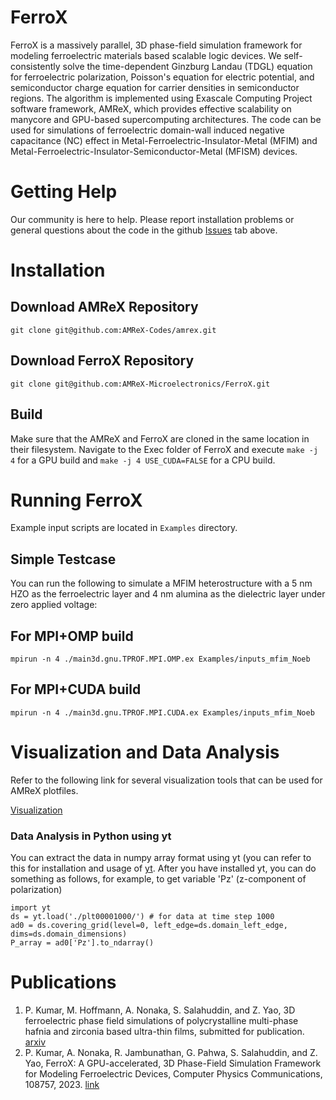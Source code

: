 # FerroX
FerroX is a massively parallel, 3D phase-field simulation framework for modeling ferroelectric materials based scalable logic devices. We  self-consistently solve the time-dependent Ginzburg Landau (TDGL) equation for ferroelectric polarization, Poisson's equation for electric potential, and semiconductor charge equation for carrier densities in semiconductor regions. The algorithm is implemented using Exascale Computing Project software framework, AMReX, which provides effective scalability on manycore and GPU-based supercomputing architectures. The code can be used for simulations of ferroelectric domain-wall induced negative capacitance (NC) effect in Metal-Ferroelectric-Insulator-Metal (MFIM) and Metal-Ferroelectric-Insulator-Semiconductor-Metal (MFISM) devices.
# Getting Help
Our community is here to help. Please report installation problems or general questions about the code in the github [Issues](https://github.com/AMReX-Microelectronics/FerroX/issues) tab above.
# Installation
## Download AMReX Repository
``` git clone git@github.com:AMReX-Codes/amrex.git ```
## Download FerroX Repository
``` git clone git@github.com:AMReX-Microelectronics/FerroX.git ```
## Build
Make sure that the AMReX and FerroX are cloned in the same location in their filesystem. Navigate to the Exec folder of FerroX and execute
```make -j 4``` for a GPU build and ```make -j 4 USE_CUDA=FALSE``` for a CPU build.

# Running FerroX
Example input scripts are located in `Examples` directory. 
## Simple Testcase
You can run the following to simulate a MFIM heterostructure with a 5 nm HZO as the ferroelectric layer and 4 nm alumina as the dielectric layer under zero applied voltage:
## For MPI+OMP build
```mpirun -n 4 ./main3d.gnu.TPROF.MPI.OMP.ex Examples/inputs_mfim_Noeb```
## For MPI+CUDA build
```mpirun -n 4 ./main3d.gnu.TPROF.MPI.CUDA.ex Examples/inputs_mfim_Noeb```
# Visualization and Data Analysis
Refer to the following link for several visualization tools that can be used for AMReX plotfiles. 

[Visualization](https://amrex-codes.github.io/amrex/docs_html/Visualization_Chapter.html)

### Data Analysis in Python using yt 
You can extract the data in numpy array format using yt (you can refer to this for installation and usage of [yt](https://yt-project.org/). After you have installed yt, you can do something as follows, for example, to get variable 'Pz' (z-component of polarization)
```
import yt
ds = yt.load('./plt00001000/') # for data at time step 1000
ad0 = ds.covering_grid(level=0, left_edge=ds.domain_left_edge, dims=ds.domain_dimensions)
P_array = ad0['Pz'].to_ndarray()
```
# Publications
1. P. Kumar, M. Hoffmann, A. Nonaka, S. Salahuddin, and Z. Yao, 3D ferroelectric phase field simulations of polycrystalline multi-phase hafnia and zirconia based ultra-thin films, submitted for publication. [arxiv](https://arxiv.org/abs/2402.05331)
2. P. Kumar, A. Nonaka, R. Jambunathan, G. Pahwa, S. Salahuddin, and Z. Yao, FerroX: A GPU-accelerated, 3D Phase-Field Simulation Framework for Modeling Ferroelectric Devices, Computer Physics Communications, 108757, 2023. [link](https://www.sciencedirect.com/science/article/pii/S0010465523001029)
